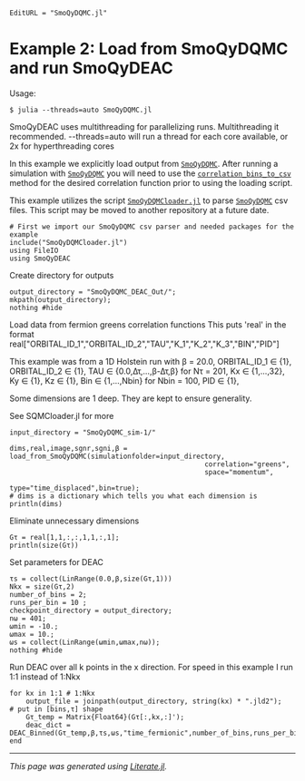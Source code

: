 ```@meta
EditURL = "SmoQyDQMC.jl"
```

# Example 2: Load from SmoQyDQMC and run SmoQyDEAC

 Usage:

  `$ julia --threads=auto SmoQyDQMC.jl`

  SmoQyDEAC uses multithreading for parallelizing runs. Multithreading it recommended.
  --threads=auto will run a thread for each core available, or 2x for hyperthreading cores

In this example we explicitly load output from [`SmoQyDQMC`](https://github.com/SmoQySuite/SmoQyDQMC.jl).
After running a simulation with [`SmoQyDQMC`](https://github.com/SmoQySuite/SmoQyDQMC.jl) you will need to use the
[`correlation_bins_to_csv`](https://smoqysuite.github.io/SmoQyDQMC.jl/dev/api/#SmoQyDQMC.correlation_bins_to_csv) method for the
desired correlation function prior to using the loading script.

This example utilizes the script [`SmoQyDQMCloader.jl`](https://github.com/SmoQySuite/SmoQyDEAC.jl/blob/main/scripts/SmoQyDQMCloader.jl) to parse
[`SmoQyDQMC`](https://github.com/SmoQySuite/SmoQyDQMC.jl) csv files. This script may be moved to another repository at a future date.

````@example SmoQyDQMC
# First we import our SmoQyDQMC csv parser and needed packages for the example
include("SmoQyDQMCloader.jl")
using FileIO
using SmoQyDEAC
````

Create directory for outputs

````@example SmoQyDQMC
output_directory = "SmoQyDQMC_DEAC_Out/";
mkpath(output_directory);
nothing #hide
````

Load data from fermion greens correlation functions
This puts 'real' in the format
real["ORBITAL\_ID\_1","ORBITAL\_ID\_2","TAU","K\_1","K\_2","K\_3","BIN","PID"]

This example was from a 1D Holstein run with β = 20.0,
  ORBITAL\_ID\_1 ∈ {1},
  ORBITAL\_ID\_2 ∈ {1},
  TAU          ∈ {0.0,Δτ,...,β-Δτ,β} for Nτ = 201,
  Kx           ∈ {1,...,32},
  Ky           ∈ {1},
  Kz           ∈ {1},
  Bin          ∈ {1,...,Nbin} for Nbin = 100,
  PID          ∈ {1},

Some dimensions are 1 deep. They are kept to ensure generality.

See SQMCloader.jl for more

````@example SmoQyDQMC
input_directory = "SmoQyDQMC_sim-1/"

dims,real,image,sgnr,sgni,β = load_from_SmoQyDQMC(simulationfolder=input_directory,
                                                correlation="greens",
                                                space="momentum",
                                                type="time_displaced",bin=true);
# dims is a dictionary which tells you what each dimension is
println(dims)
````

Eliminate unnecessary dimensions

````@example SmoQyDQMC
Gτ = real[1,1,:,:,1,1,:,1];
println(size(Gτ))
````

Set parameters for DEAC

````@example SmoQyDQMC
τs = collect(LinRange(0.0,β,size(Gτ,1)))
Nkx = size(Gτ,2)
number_of_bins = 2;
runs_per_bin = 10 ;
checkpoint_directory = output_directory;
nω = 401;
ωmin = -10.;
ωmax = 10.;
ωs = collect(LinRange(ωmin,ωmax,nω));
nothing #hide
````

Run DEAC over all k points in the x direction.
For speed in this example I run 1:1 instead of 1:Nkx

````@example SmoQyDQMC
for kx in 1:1 # 1:Nkx
    output_file = joinpath(output_directory, string(kx) * ".jld2");
# put in [bins,τ] shape
    Gτ_temp = Matrix{Float64}(Gτ[:,kx,:]');
    deac_dict = DEAC_Binned(Gτ_temp,β,τs,ωs,"time_fermionic",number_of_bins,runs_per_bin,output_file,checkpoint_directory,stop_minimum_fitness=0.01,find_ideal_fitness=false,number_of_generations=20000)
end
````

---

*This page was generated using [Literate.jl](https://github.com/fredrikekre/Literate.jl).*

